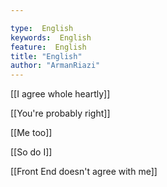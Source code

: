 ```yaml
---

type:  English
keywords:  English
feature:  English
title: "English"
author: "ArmanRiazi"
---
```



[[I agree whole heartly]]

 [[You're probably right]]
 
 [[Me too]]

 [[So do I]]

 [[Front End doesn't agree with me]]